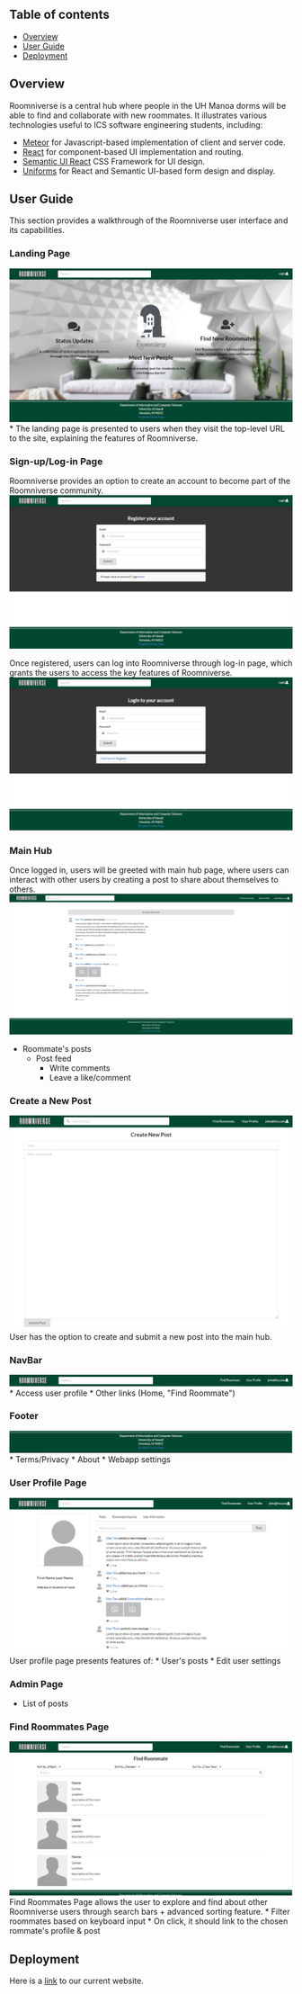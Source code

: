 ## Table of contents

* [Overview](#overview)
* [User Guide](#user-guide)
* [Deployment](#deployment)

## Overview
Roomniverse is a central hub where people in the UH Manoa dorms will be able to find and collaborate with new roommates. It illustrates various technologies useful to ICS software engineering students, including:

* [Meteor](https://www.meteor.com/) for Javascript-based implementation of client and server code.
* [React](https://reactjs.org/) for component-based UI implementation and routing.
* [Semantic UI React](https://react.semantic-ui.com/) CSS Framework for UI design.
* [Uniforms](https://uniforms.tools/) for React and Semantic UI-based form design and display.

## User Guide
This section provides a walkthrough of the Roomniverse user interface and its capabilities.

### Landing Page
<img src="doc/rv-landing-page.PNG">
* The landing page is presented to users when they visit the top-level URL to the site, explaining the features of Roomniverse.

### Sign-up/Log-in Page
Roomniverse provides an option to create an account to become part of the Roomniverse community.
<img src="doc/rv-signup-page.PNG">

Once registered, users can log into Roomniverse through log-in page, which grants the users to access the key features of Roomniverse.
<img src="doc/rv-login-page.PNG">

### Main Hub
Once logged in, users will be greeted with main hub page, where users can interact with other users by creating a post to share about themselves to others.
<img src="doc/roomniverse-hub-page.png">
* Roommate's posts
    * Post feed
        * Write comments
        * Leave a like/comment

### Create a New Post
<img src="doc/rv-createpost-page.PNG">
User has the option to create and submit a new post into the main hub.

### NavBar
<img src="doc/rv-navbar.PNG">
* Access user profile
* Other links (Home, "Find Roommate")

### Footer
<img src="doc/rv-footer.PNG">
* Terms/Privacy
* About
* Webapp settings

### User Profile Page
<img src="doc/rv-userprofile-page.PNG">
User profile page presents features of:
* User's posts
* Edit user settings

### Admin Page
* List of posts

### Find Roommates Page
<img src="doc/rv-findroommate-page.PNG">
Find Roommates Page allows the user to explore and find about other Roomniverse users through search bars + advanced sorting feature. 
* Filter roommates based on keyboard input
* On click, it should link to the chosen rommate's profile & post

## Deployment
Here is a [link](http://137.184.234.250/) to our current website.
